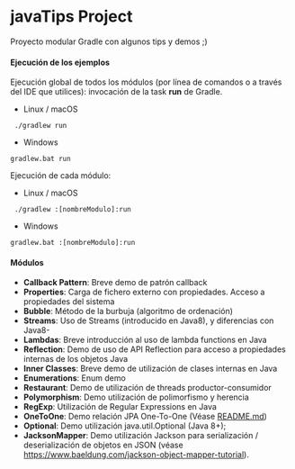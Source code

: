 
# javaTips Project

Proyecto modular Gradle con algunos tips y demos ;)

#### Ejecución de los ejemplos

Ejecución global de todos los módulos (por línea de comandos o a través del IDE que utilices): invocación de la task <b>run</b> de Gradle. 
- Linux / macOS
``` 
 ./gradlew run
```
- Windows
```
gradlew.bat run
```

Ejecución de cada módulo:

- Linux / macOS
``` 
 ./gradlew :[nombreModulo]:run
```
- Windows
```
gradlew.bat :[nombreModulo]:run
```

#### Módulos

- <b>Callback Pattern</b>: Breve demo de patrón callback
- <b>Properties</b>: Carga de fichero externo con propiedades. Acceso a propiedades del sistema
- <b>Bubble</b>: Método de la burbuja (algoritmo de ordenación)
- <b>Streams</b>: Uso de Streams (introducido en Java8), y diferencias con Java8-
- <b>Lambdas</b>: Breve introducción al uso de lambda functions en Java
- <b>Reflection</b>: Demo de uso de API Reflection para acceso a propiedades internas de los objetos Java
- <b>Inner Classes</b>: Breve demo de utilización de clases internas en Java 
- <b>Enumerations</b>: Enum demo
- <b>Restaurant</b>: Demo de utilización de threads productor-consumidor
- <b>Polymorphism</b>: Demo utilización de polimorfismo y herencia
- <b>RegExp</b>: Utilización de Regular Expressions en Java
- <b>OneToOne</b>: Demo relación JPA One-To-One (Véase [README.md](OneToOne/README.md))
- <b>Optional</b>: Demo utilización java.util.Optional (Java 8+);
- <b>JacksonMapper</b>: Demo utilización Jackson para serialización / deserialización de objetos en JSON (véase https://www.baeldung.com/jackson-object-mapper-tutorial). 
